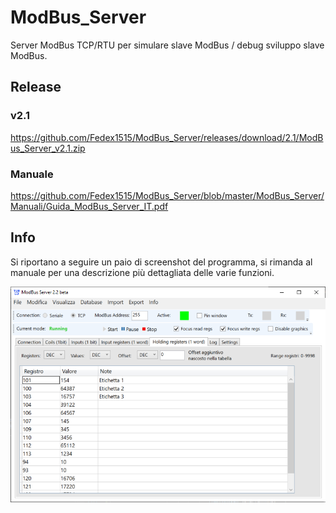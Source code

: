 # ModBus_Server
Server ModBus TCP/RTU per simulare slave ModBus / debug sviluppo slave ModBus.

## Release

### v2.1
https://github.com/Fedex1515/ModBus_Server/releases/download/2.1/ModBus_Server_v2.1.zip

### Manuale
https://github.com/Fedex1515/ModBus_Server/blob/master/ModBus_Server/Manuali/Guida_ModBus_Server_IT.pdf

## Info

Si riportano a seguire un paio di screenshot del programma, si rimanda al manuale per una descrizione più dettagliata delle varie funzioni. 

![alt text](https://github.com/Fedex1515/ModBus_Server/blob/develop/ModBus_Server/Img/ModBus_Server_HoldingReg_00.PNG?raw=true)
